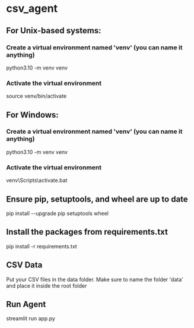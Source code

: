 # csv_agent

## For Unix-based systems:
### Create a virtual environment named 'venv' (you can name it anything)
python3.10 -m venv venv

### Activate the virtual environment
source venv/bin/activate

## For Windows:
### Create a virtual environment named 'venv' (you can name it anything)
python3.10 -m venv venv

### Activate the virtual environment
venv\Scripts\activate.bat

## Ensure pip, setuptools, and wheel are up to date
pip install --upgrade pip setuptools wheel

## Install the packages from requirements.txt
pip install -r requirements.txt

## CSV Data
Put your CSV files in the data folder. Make sure to name the folder 'data' and place it inside the root folder

## Run Agent

streamlit run app.py

